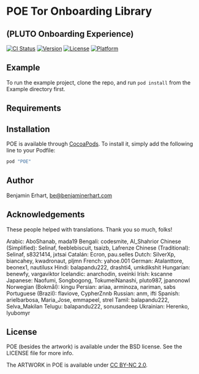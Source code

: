 # POE Tor Onboarding Library
## (PLUTO Onboarding Experience)

[![CI Status](http://img.shields.io/travis/guardianproject/POE.svg?style=flat)](https://travis-ci.org/guardianproject/POE)
[![Version](https://img.shields.io/cocoapods/v/POE.svg?style=flat)](http://cocoapods.org/pods/POE)
[![License](https://img.shields.io/cocoapods/l/POE.svg?style=flat)](http://cocoapods.org/pods/POE)
[![Platform](https://img.shields.io/cocoapods/p/POE.svg?style=flat)](http://cocoapods.org/pods/POE)

## Example

To run the example project, clone the repo, and run `pod install` from the Example directory first.

## Requirements

## Installation

POE is available through [CocoaPods](http://cocoapods.org). To install
it, simply add the following line to your Podfile:

```ruby
pod "POE"
```

## Author

Benjamin Erhart, be@benjaminerhart.com

## Acknowledgements

These people helped with translations. Thank you so much, folks!

Arabic: AboShanab, mada19
Bengali: codesmite, Al_Shahrior
Chinese (Simplified): Selinaf, feeblebiscuit, tsaizb, Lafrenze
Chinese (Traditional): Selinaf, s8321414, jxtsai
Catalán: Ecron, pau.selles
Dutch: SilverXp, biancahey, kwadronaut, pljmn
French: yahoe.001
German: Atalanttore, beonex1, nautilusx
Hindi: balapandu222, drashti4, umkdikshit
Hungarian: benewfy, vargaviktor
Icelandic: anarchodin, sveinki
Irish: kscanne
Japanese: Naofumi, Songbogong, TokumeiNanashi, pluto987, jpanonowl
Norwegian (Bokmål): kingu
Persian: ariaa, arminoza, nariman, sabs
Portuguese (Brazil): flaviove, CypherZnnb
Russian: anm, ifti
Spanish: arielbarbosa, Maria_Jose, emmapeel, strel
Tamil: balapandu222, Selva_Makilan
Telugu: balapandu222, sonusandeep
Ukrainian: Herenko, lyubomyr

## License

POE (besides the artwork) is available under the BSD license. See the LICENSE file for more info.

The ARTWORK in POE is available under [CC BY-NC 2.0](https://creativecommons.org/licenses/by-nc/2.0/).
